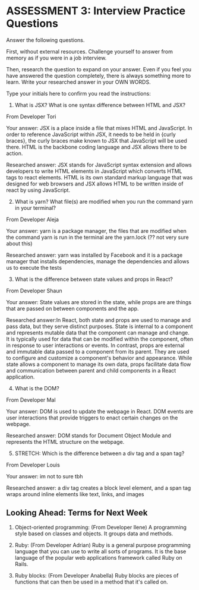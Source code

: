 # ASSESSMENT 3: Interview Practice Questions

Answer the following questions.

First, without external resources. Challenge yourself to answer from memory as if you were in a job interview.

Then, research the question to expand on your answer. Even if you feel you have answered the question completely, there is always something more to learn. Write your researched answer in your OWN WORDS.

Type your initials here to confirm you read the instructions:

1. What is JSX? What is one syntax difference between HTML and JSX?

From Developer Tori

Your answer: JSX is a place inside a file that mixes HTML and JavaScript. In order to reference JavaScript within JSX, it needs to be held in {curly braces}, the curly braces make known to JSX that JavaScript will be used there. HTML is the backbone coding language and JSX allows there to be action.

Researched answer: JSX stands for JavaScript syntax extension and allows developers to write HTML elements in JavaScript which converts HTML tags to react elements. HTML is its own standard markup language that was designed for web browsers and JSX allows HTML to be written inside of react by using JavaScript.

2. What is yarn? What file(s) are modified when you run the command yarn in your terminal?

From Developer Aleja

Your answer: yarn is a package manager, the files that are modified when the command yarn is run in the terminal are the yarn.lock (?? not very sure about this)

Researched answer: yarn was installed by Facebook and it is a package manager that installs dependencies, manage the dependencies and allows us to execute the tests

3. What is the difference between state values and props in React?

From Developer Shaun

Your answer: State values are stored in the state, while props are are things that are passed on between components and the app.

Researched answer:In React, both state and props are used to manage and pass data, but they serve distinct purposes. State is internal to a component and represents mutable data that the component can manage and change. It is typically used for data that can be modified within the component, often in response to user interactions or events. In contrast, props are external and immutable data passed to a component from its parent. They are used to configure and customize a component's behavior and appearance. While state allows a component to manage its own data, props facilitate data flow and communication between parent and child components in a React application.

4. What is the DOM?

From Developer Mal

Your answer: DOM is used to update the webpage in React. DOM events are user interactions that provide triggers to enact certain changes on the webpage.

Researched answer: DOM stands for Document Object Module and represents the HTML structure on the webpage.

5. STRETCH: Which is the difference between a div tag and a span tag?

From Developer Louis

Your answer: im not to sure tbh

Researched answer: a div tag creates a block level element, and a span tag wraps around inline elements like text, links, and images

## Looking Ahead: Terms for Next Week

1. Object-oriented programming: (From Developer Ilene) A programming style based on classes and objects. It groups data and methods.

2. Ruby: (From Developer Adrian) Ruby is a general purpose programming language that you can use to write all sorts of programs. It is the base language of the popular web applications framework called Ruby on Rails.

3. Ruby blocks: (From Developer Anabella) Ruby blocks are pieces of functions that can then be used in a method that it's called on.
